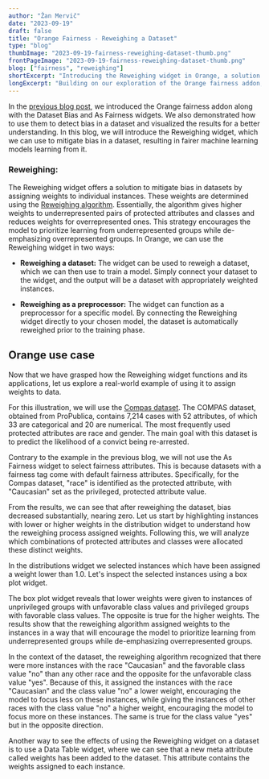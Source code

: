 ```yaml
---
author: "Žan Mervič"
date: "2023-09-19"
draft: false
title: "Orange Fairness - Reweighing a Dataset"
type: "blog"
thumbImage: "2023-09-19-fairness-reweighing-dataset-thumb.png"
frontPageImage: "2023-09-19-fairness-reweighing-dataset-thumb.png"
blog: ["fairness", "reweighing"]
shortExcerpt: "Introducing the Reweighing widget in Orange, a solution for dataset bias mitigation."
longExcerpt: "Building on our exploration of the Orange fairness addon, this blog delves into the Reweighing widget. By adjusting weights for dataset instances, the widget addresses bias, focusing on underrepresented groups. Using the Compas dataset as an example, we demonstrate how bias decreases post-reweighting, presenting visual insights into the distribution of adjusted weights and their impact on dataset fairness."
---
```


In the [previous blog post](/blog/2023-09-18-fairness-dataset-bias/), we introduced the Orange fairness addon along with the Dataset Bias and As Fairness widgets. We also demonstrated how to use them to detect bias in a dataset and visualized the results for a better understanding. In this blog, we will introduce the Reweighing widget, which we can use to mitigate bias in a dataset, resulting in fairer machine learning models learning from it.

### Reweighing:

The Reweighing widget offers a solution to mitigate bias in datasets by assigning weights to individual instances. These weights are determined using the [Reweighing algorithm](https://link.springer.com/article/10.1007/s10115-011-0463-8). Essentially, the algorithm gives higher weights to underrepresented pairs of protected attributes and classes and reduces weights for overrepresented ones. This strategy encourages the model to prioritize learning from underrepresented groups while de-emphasizing overrepresented groups. In Orange, we can use the Reweighing widget in two ways:

- **Reweighing a dataset:** The widget can be used to reweigh a dataset, which we can then use to train a model. Simply connect your dataset to the widget, and the output will be a dataset with appropriately weighted instances.

- **Reweighing as a preprocessor:** The widget can function as a preprocessor for a specific model. By connecting the Reweighing widget directly to your chosen model, the dataset is automatically reweighed prior to the training phase.

## Orange use case

Now that we have grasped how the Reweighing widget functions and its applications, let us explore a real-world example of using it to assign weights to data. 

For this illustration, we will use the [Compas dataset](https://github.com/propublica/compas-analysis). The COMPAS dataset, obtained from ProPublica, contains 7,214 cases with 52 attributes, of which 33 are categorical and 20 are numerical. The most frequently used protected attributes are race and gender. The main goal with this dataset is to predict the likelihood of a convict being re-arrested.

Contrary to the example in the previous blog, we will not use the As Fairness widget to select fairness attributes. This is because datasets with a fairness tag come with default fairness attributes. Specifically, for the Compas dataset, "race" is identified as the protected attribute, with "Caucasian" set as the privileged, protected attribute value.

<WindowScreenshot src="2023-09-19-fairness-reweighing-dataset-use-case.png" />

From the results, we can see that after reweighing the dataset, bias decreased substantially, nearing zero. Let us start by highlighting instances with lower or higher weights in the distribution widget to understand how the reweighing process assigned weights. Following this, we will analyze which combinations of protected attributes and classes were allocated these distinct weights.

<WindowScreenshot src="2023-09-19-fairness-reweighing-dataset-distributions.png" />

In the distributions widget we selected instances which have been assigned a weight lower than 1.0. Let's inspect the selected instances using a box plot widget.

<WindowScreenshot src="2023-09-19-fairness-reweighing-dataset-box-plot.png" />

The box plot widget reveals that lower weights were given to instances of unprivileged groups with unfavorable class values and privileged groups with favorable class values. The opposite is true for the higher weights. The results show that the reweighing algorithm assigned weights to the instances in a way that will encourage the model to prioritize learning from underrepresented groups while de-emphasizing overrepresented groups.

In the context of the dataset, the reweighing algorithm recognized that there were more instances with the race "Caucasian" and the favorable class value "no" than any other race and the opposite for the unfavorable class value "yes". Because of this, it assigned the instances with the race "Caucasian" and the class value "no" a lower weight, encouraging the model to focus less on these instances, while giving the instances of other races with the class value "no" a higher weight, encouraging the model to focus more on these instances. The same is true for the class value "yes" but in the opposite direction.

Another way to see the effects of using the Reweighing widget on a dataset is to use a Data Table widget, where we can see that a new meta attribute called weights has been added to the dataset. This attribute contains the weights assigned to each instance.

<WindowScreenshot src="2023-09-19-fairness-reweighing-dataset-data-table.png" />